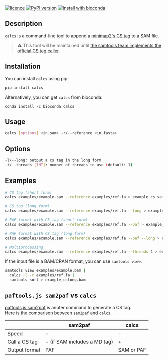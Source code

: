[![licence](https://img.shields.io/badge/License-MIT-blue.svg?style=flat-square)](https://choosealicense.com/licenses/mit/)
[![PyPI version](https://img.shields.io/badge/Install%20with-PyPI-brightgreen.svg?style=flat-square)](https://pypi.org/project/calcs/)
[![install with bioconda](https://img.shields.io/badge/Install%20with-Bioconda-brightgreen.svg?style=flat-square)](https://anaconda.org/bioconda/calcs)

## Description

`calcs` is a command-line tool to append a [minimap2's CS tag](https://github.com/lh3/minimap2#cs) to a SAM file.  


> :warning: This tool will be maintained until [the samtools team implements the official CS tag caller](https://github.com/samtools/samtools/issues/1264).

## Installation

You can install `calcs` using pip:

```bash
pip install calcs
```

Alternatively, you can get `calcs` from bioconda:

```
conda install -c bioconda calcs
```

## Usage

```bash
calcs [options] <in.sam> -r/--reference <in.fasta>
```

## Options

```bash
-l/--long: output a cs tag in the long form
-t/--threads [INT]: number of threads to use (default: 1)
```

## Examples

```bash
# CS tag (short form)
calcs examples/example.sam --reference examples/ref.fa > example_cs.sam

# CS tag (long form)
calcs examples/example.sam --reference examples/ref.fa --long > example_cslong.sam

# PAF format with CS tag (short form)
calcs examples/example.sam --reference examples/ref.fa --paf > example_cs.paf

# PAF format with CS tag (long form)
calcs examples/example.sam --reference examples/ref.fa --paf --long > example_cslong.paf

# Multiprocessing
calcs examples/example.sam --reference examples/ref.fa --threads 4 > example_cs.sam
```

If the input file is a BAM/CRAN format, you can use `samtools view`.

```bash
samtools view examples/example.bam |
  calcs -l -r examples/ref.fa |
  samtools sort > example_cslong.bam
```

## `paftools.js sam2paf` vs `calcs`

[paftools.js sam2paf](https://github.com/lh3/minimap2/blob/master/misc/README.md) is anoter command to generate a CS tag.  
Here is the comparison between `sam2paf` and `calcs`.

|                     | sam2paf                    | calcs      |
| ------------------- | -------------------------- | ---------- |
| Speed               | +                          | -          |
| Call a CS tag       | + (if SAM includes a MD tag) | +          |
| Output format       | PAF                        | SAM or PAF |


